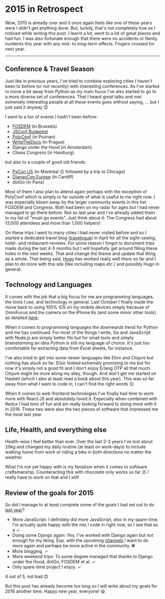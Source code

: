 # 2015 in Retrospect

Wow, 2015 is already over and it once again feels like one of these years were I
didn't get anything done. But, luckily, that's not completely true as I noticed
while writing this post. I learnt a lot, went to a lot of great places and had
fun. I was also fortunate enough that there were no accidents or family
incidents this year with any mid- to long-term effects. Fingers crossed for next
year.

------


## Conference & Travel Season

Just like in previous years, I've tried to combine exploring cities I haven't
been to before (or not recently) with interesting conferences. As I've started
to move a bit away from Python as my main focus I've also started to go to a
more diverse set of conferences. That I heard great talks and met extremely
interesting people at all these events goes without saying, ... but I just said
it anyway 😊

I went to a ton of events I hadn't been before:

* [FOSDEM][] (in Brussels)
* [JSConf Budapest][jsconfbp]
* [PolyConf][poc] (in Poznan)
* [WriteTheDocs][] (in Prague)
* Django under the Hood (in Amsterdam)
* Chaos Congress (in Hamburg)

but also to a couple of good old friends:

* [PyCon US][pyc] (in Montréal 😉 followed by a trip to Chicago)
* [DjangoCon Europe][dce] (in Cardiff)
* dotGo (in Paris)

Most of them I also plan to attend again perhaps with the exception of PolyConf
which is simply to far outside of what is useful to me right now. I was
especially blown away by the larger community events in this list: FOSDEM and
Congress. Both had been on my radar for ages but I had never managed to go there
before. Not so last year and I've already added them to my list of "must-go
events". Just think about it: The Congress had about 13,000 attendees and more
than 1,000 helpers!

On these trips I went to many cities I had never visited before and so I started
a dedicated travel blog ([travelogue][tl]) in April for all the sight-seeing,
hotel- and restaurant-reviews. For some reason I forgot to document trips made
during the last 4-5 months but I will hopefully get around filling these holes
in the next weeks. That and change the theme and update that thing as a
whole. That being said, [Hugo][] has worked really well there so far and I plan
to do more with this site (like including maps etc.) and possibly Hugo in
general.


## Technology and Languages

It comes with the job that a big focus for me are programming languages, the
tools I use, and technology in general. Last October I finally made the move
back to using 100% iOS on my mobile devices simply because of OmniFocus and the
camera on the iPhone 6s (and some minor other tools) as detailed [here][ios].

When it comes to programming languages the downwards trend for Python and me has
continued. For most of the things I write, Go and JavaScript with Node.js are
simply better fits but for small tools and simply brainstorming an idea Python
is still my language of choice. It's just too comfortable for extracting data
from Excel sheets, for instance.

I've also tried to get into some newer languages like Elixir and Clojure but
nothing has stuck so far. Elixir looked extremely promising to me but for now
it's simply not a good fit and I don't enjoy Erlang OTP all that much. Clojure
might be more along my alley, though. And don't get me started on Haskell (which
I also at least read a book about this year). This was so far away from what I
want to code in, I can't find the right words 😉

When it comes to web-frontend technologies I've finally had time to work more
with React.JS and absolutely loved it. Especially when combined with Redux I had
tons of fun and am really looking forward to doing more with it in 2016. These
two were also the two pieces of software that impressed me the most last
year.


## Life, Health, and everything else

Health-wise I feel better than ever. Over the last 2-3 years I've lost about
20kg and changed my daily routine (at least on work-days) to include walking
home from work or riding a bike in both directions no matter the weather.

What I'm not yet happy with is my fanatism when it comes to software
craftsmanship. Counteracting this with chocolate only works so far 😉 I really have
to work on that and I will!


## Review of the goals for 2015

So did I manage to at least complete some of the goals I had set out to do
[last year][goals]?

* More JavaScript: I definitely did more JavaScript, also in my spare-time. I'm
  actually quite happy with the mix I code in right now, so I see that as a ✓
* Doing some Django again: Yes, I've worked with Django again but not enough for
  my liking. Esp. with the upcoming [channels][ch] I want to do more again and
  perhaps be more active in the community. ❌
* More blogging. ✓
* More weekend trips: To some degree managed that thanks to Django under the
  Hood, dotGo, FOSDEM et al. ✓
* Only spare-time project I enjoy: ✓

4 out of 5, not bad 😊

But this post has already become too long so I will write about my goals for
2016 another time. Happy new year, everyone! 😃


[fosdem]: https://zerokspot.com/weblog/2015/02/02/fosdem2015/
[pfi]: https://zerokspot.com/weblog/2015/04/29/pyformatinfo/
[pyc]: http://travelogue.h10n.me/journey/pycon-2015/
[dce]: http://travelogue.h10n.me/journey/djangocon-europe-2015/
[poc]: https://zerokspot.com/weblog/2015/07/08/polyconf2015/
[tl]: http://travelogue.h10n.me/
[hugo]: https://gohugo.io/
[goals]: https://zerokspot.com/weblog/2014/12/31/goals-for-2015/
[ch]: https://github.com/andrewgodwin/channels
[ios]: https://zerokspot.com/weblog/2015/10/11/and-back-to-ios/
[jsconfbp]: https://zerokspot.com/weblog/2015/05/22/jsconfbp2015/
[writethedocs]: https://zerokspot.com/weblog/2015/09/05/i-loved-writethedocs-europe-2015/
